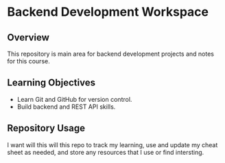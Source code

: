 # Backend Development Workspace

## Overview
This repository is main area for backend development projects and notes for this course.

## Learning Objectives
- Learn Git and GitHub for version control.
- Build backend and REST API skills.

## Repository Usage
I want will this will this repo to track my learning, use and update my cheat sheet as needed, and store any resources that I use or find intersting.